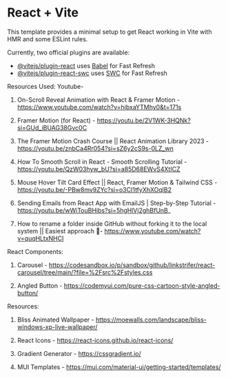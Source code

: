 # React + Vite

This template provides a minimal setup to get React working in Vite with HMR and some ESLint rules.

Currently, two official plugins are available:

- [@vitejs/plugin-react](https://github.com/vitejs/vite-plugin-react/blob/main/packages/plugin-react/README.md) uses [Babel](https://babeljs.io/) for Fast Refresh
- [@vitejs/plugin-react-swc](https://github.com/vitejs/vite-plugin-react-swc) uses [SWC](https://swc.rs/) for Fast Refresh


Resources Used:
Youtube-
1. On-Scroll Reveal Animation with React & Framer Motion - https://www.youtube.com/watch?v=hjbxaYTMhy0&t=171s
   
2. Framer Motion (for React) - https://youtu.be/2V1WK-3HQNk?si=GUd_iBUAG38Gvc0C
   
3. The Framer Motion Crash Course || React Animation Library 2023 - https://youtu.be/znbCa4Rr054?si=sZ6y2cS9s-0LZ_wn
   
4. How To Smooth Scroll in React - Smooth Scrolling Tutorial -https://youtu.be/QzW03hyw_bU?si=a85D68EWvS4XtICZ
   
5. Mouse Hover Tilt Card Effect || React, Framer Motion & Tailwind CSS - https://youtu.be/-PBw8mv9ZYc?si=o3CI1tfyXhXOqlB2
   
6. Sending Emails from React App with EmailJS | Step-by-Step Tutorial - https://youtu.be/wWiTouBHibs?si=5hgHlVj2ghBfUnB_

7. How to rename a folder inside GitHub without forking it to the local system || Easiest approach 💯- https://www.youtube.com/watch?v=quqHLtxNHCI


React Components:
1. Carousel - https://codesandbox.io/p/sandbox/github/linkstrifer/react-carousel/tree/main/?file=%2Fsrc%2Fstyles.css

2. Angled Button - https://codemyui.com/pure-css-cartoon-style-angled-button/


Resources:
1. Bliss Animated Wallpaper - https://moewalls.com/landscape/bliss-windows-xp-live-wallpaper/

2. React Icons - https://react-icons.github.io/react-icons/

3. Gradient Generator - https://cssgradient.io/

4. MUI Templates - https://mui.com/material-ui/getting-started/templates/